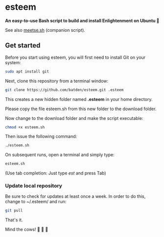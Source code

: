 # esteem

**An easy-to-use Bash script to build and install Enlightenment on Ubuntu :kiss:**

See also [meetse.sh](https://github.com/batden/meetse) (companion script).

## Get started

Before you start using esteem, you will first need to install Git on your system:

```bash
sudo apt install git
```

Next, clone this repository from a terminal window:

```bash
git clone https://github.com/batden/esteem.git .esteem
```

This creates a new hidden folder named **.esteem** in your home directory.

Please copy the file esteem.sh from this new folder to the download folder.

Now change to the download folder and make the script executable:

```bash
chmod +x esteem.sh
```

Then issue the following command:

```bash
./esteem.sh
```

On subsequent runs, open a terminal and simply type:

```bash
esteem.sh
```

(Use tab completion: Just type *est* and press Tab)

### Update local repository

Be sure to check for updates at least once a week.
In order to do this, change to ~/.esteem/ and run:

```bash
git pull
```

That's it.

Mind the cows! :cow2: :cow2: :cow2:
